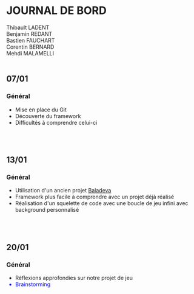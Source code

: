 <h1><strong>JOURNAL DE BORD</strong></h1>
<p>

Thibault LADENT
<br/>
Benjamin REDANT
<br/>
Bastien FAUCHART
<br/>
Corentin BERNARD
<br/>
Mehdi MALAMELLI
<br/>
<br/>
<h2><strong>07/01</strong></h2>
<h3>Général</h3>
<p>
<ul>
<li>Mise en place du Git</li>
<li>Découverte du framework</li>
<li>Difficultés à comprendre celui-ci</li>
</ul>
</p>
<br/>
<br/>
<h2><strong>13/01</strong></h2>
<h3>Général</h3>
<p>
<ul>
<li>Utilisation d'un ancien projet <a href="https://github.com/arnaudcoj/l3s6_opendev_baladeva">Baladeva</a></li>
<li>Framework plus facile à comprendre avec un projet déjà réalisé</li>
<li>Réalisation d'un squelette de code avec une boucle de jeu infini avec background personnalisé</li>
</ul>
</p>
<br/>
<br/>
<h2><strong>20/01</strong></h2>
<h3>Général</h3>
<p>
<ul>
<li>Réflexions approfondies sur notre projet de jeu</li>
<li style="color:blue">Brainstorming</li>
</ul>
</p>
